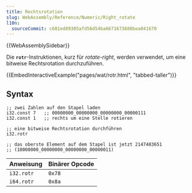 ```yaml
---
title: Rechtsrotation
slug: WebAssembly/Reference/Numeric/Right_rotate
l10n:
  sourceCommit: c681ed89305afd56d54ba6671673680bea041670
---
```


{{WebAssemblySidebar}}

Die **`rotr`**-Instruktionen, kurz für _rotate-right_, werden verwendet, um eine bitweise Rechtsrotation durchzuführen.

{{EmbedInteractiveExample("pages/wat/rotr.html", "tabbed-taller")}}

## Syntax

```wasm
;; zwei Zahlen auf den Stapel laden
i32.const 7   ;; 00000000_00000000_00000000_00000111
i32.const 1   ;; rechts um eine Stelle rotieren

;; eine bitweise Rechtsrotation durchführen
i32.rotr

;; das oberste Element auf dem Stapel ist jetzt 2147483651
;; (10000000_00000000_00000000_00000011)
```

| Anweisung   | Binärer Opcode |
| ----------- | -------------- |
| `i32.rotr`  | `0x78`         |
| `i64.rotr`  | `0x8a`         |
